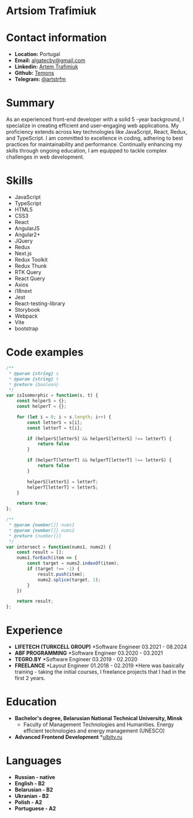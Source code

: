 # Artsiom Trafimiuk

# Contact information

* **Location:** Portugal
* **Email:** [algatecby@gmail.com](algatecby@gmail.com)
* **Linkedin:** [Artem Trafimiuk](https://www.linkedin.com/in/artsiom-trafimiuk)
* **Github:** [Temons](https://github.com/Temons)
* **Telegram:** [@artstrfm](https://t.me/artstrfm)

# Summary

As an experienced front-end developer with a solid 5 -year background, I specialize in creating efficient and user-engaging web applications. My proficiency extends across key technologies like JavaScript, React, Redux, and TypeScript. I am committed to excellence in coding, adhering to best practices for maintainability and performance. Continually enhancing my skills through ongoing education, I am equipped to tackle complex challenges in web development.

# Skills

* JavaScript
* TypeScript
* HTML5
* CSS3
* React
* AngularJS
* Angular2+
* JQuery
* Redux
* Next.js
* Redux Toolkit
* Redux Thunk
* RTK Query
* React Query
* Axios
* i18next
* Jest
* React-testing-library
* Storybook
* Webpack
* Vite
* bootstrap

# Code examples

```js
/**
 * @param {string} s
 * @param {string} t
 * @return {boolean}
 */
var isIsomorphic = function(s, t) {
    const helperS = {};
    const helperT = {};

    for (let i = 0; i < s.length; i++) {
        const letterS = s[i];
        const letterT = t[i];

        if (helperS[letterS] && helperS[letterS] !== letterT) {
            return false
        }

        if (helperT[letterT] && helperT[letterT] !== letterS) {
            return false
        }

        helperS[letterS] = letterT;
        helperT[letterT] = letterS;
    }

    return true;
};
```

```js
/**
 * @param {number[]} nums1
 * @param {number[]} nums2
 * @return {number[]}
 */
var intersect = function(nums1, nums2) {
    const result = [];
    nums1.forEach(item => {
        const target = nums2.indexOf(item);
        if (target !== -1) {
            result.push(item);
            nums2.splice(target, 1);
        }
    })

    return result;
};
```

# Experience

* **LIFETECH (TURKCELL GROUP)**
    *Software Engineer 03.2021 - 08.2024
* **ABF PROGRAMMING**
    *Software Engineer 03.2020 - 03.2021
* **TEGRO.BY**
    *Software Engineer 03.2019 - 02.2020
* **FREELANCE**
    *Layout Engineer 01.2018 - 02.2019
    *Here was basically training - taking the initial courses, I freelance projects that I had in the first 2 years.

# Education

* **Bachelor's degree, Belarusian National Technical University, Minsk**
    * Faculty of Management Technologies and Humanities. Energy efficient technologies and energy management (UNESCO)
* **Advanced Frontend Development**
    *[ulbitv.ru](https://ulbitv.ru/frontend)

# Languages
* **Russian - native**
* **English - B2**
* **Belarusian - B2**
* **Ukranian - B2**
* **Polish - A2**
* **Portuguese - A2**

